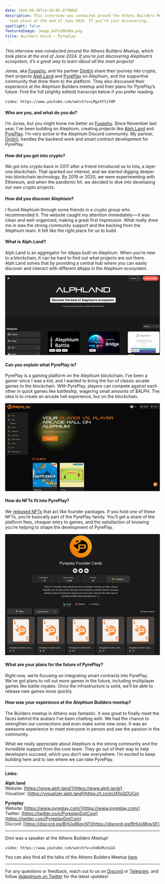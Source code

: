 ```yaml
---
date: 2024-09-26T14:50:05.477000Z
description: This interview was conducted around the Athens Builders Meetup, which
  took place at the end of June 2024. If you’re just discovering…
spotlight: false
featuredImage: image_b4fcd9699a.png
title: Builders Uncut — Pyreplay
---
```


_This interview was conducted around the Athens Builders Meetup, which took place at the end of June 2024. If you’re just discovering Alephium’s ecosystem, it’s a great way to learn about all the main projects!_

Jonas, aka [Fugashu](https://x.com/fugashu_codes), and his partner [Dmitrij](https://x.com/notdimfred) share their journey into crypto, their projects [Alph.Land](http://Alph.Land) and [PyrePlay](https://www.pyreplay.com/) on Alephium, and the supportive community that drew them to the platform. They also discussed their experience at the Alephium Builders meetup and their plans for PyrePlay’s future. Find the full (slightly edited) transcript below if you prefer reading.

`video: https://www.youtube.com/watch?v=LMgsXYtiY4M`

#### Who are you, and what do you do?

I’m Jonas, but you might know me better as [Fugashu](https://x.com/fugashu_codes). Since November last year, I’ve been building on Alephium, creating projects like [Alph.Land](http://alph.land) and [PyrePlay](https://www.pyreplay.com/). I’m very active in the Alephium Discord community. My partner, [Dmitrij](https://x.com/notdimfred), handles the backend work and smart contract development for PyrePlay.

#### How did you get into crypto?

We got into crypto back in 2017 after a friend introduced us to Iota, a layer one blockchain. That sparked our interest, and we started digging deeper into blockchain technology. By 2019 or 2020, we were experimenting with Ethereum, and when the pandemic hit, we decided to dive into developing our own crypto projects.

#### How did you discover Alephium?

I found Alephium through some friends in a crypto group who recommended it. The website caught my attention immediately — it was clean and well-organized, making a great first impression. What really drew me in was the strong community support and the backing from the Alephium team. It felt like the right place for us to build.

#### What is Alph.Land?

Alph.Land is an aggregator for dApps built on Alephium. When you’re new to a blockchain, it can be hard to find out what projects are out there. Alph.Land solves that by providing a central hub where you can easily discover and interact with different dApps in the Alephium ecosystem.

![](image_3eb2cfba9e.png)

#### Can you explain what PyrePlay is?

PyrePlay is a gaming platform on the Alephium blockchain. I’ve been a gamer since I was a kid, and I wanted to bring the fun of classic arcade games to the blockchain. With PyrePlay, players can compete against each other in quick games like battleship, wagering small amounts of \$ALPH. The idea is to create an arcade hall experience, but on the blockchain.

![](image_49d35898dc.jpg)

#### How do NFTs fit into PyrePlay?

We [released NFTs](https://deadrare.io/collection/pyreplay-founder-cards) that act like founder packages. If you hold one of these NFTs, you’re basically part of the PyrePlay family. You’ll get a share of the platform fees, cheaper entry to games, and the satisfaction of knowing you’re helping to shape the development of PyrePlay.

![](image_851b6bea33.png)

#### What are your plans for the future of PyrePlay?

Right now, we’re focusing on integrating smart contracts into PyrePlay. We’ve got plans to roll out more games in the future, including multiplayer games like battle royales. Once the infrastructure is solid, we’ll be able to release new games more quickly.

#### How was your experience at the Alephium Builders meetup?

The Builders meetup in Athens was fantastic. It was great to finally meet the faces behind the avatars I’ve been chatting with. We had the chance to strengthen our connections and even make some new ones. It was an awesome experience to meet everyone in person and see the passion in the community.

What we really appreciate about Alephium is the strong community and the incredible support from the core team. They go out of their way to help developers succeed, which you don’t see everywhere. I’m excited to keep building here and to see where we can take PyrePlay.

---

**Links:**

**Alph.land**  
Website: [https://www.alph.land/](https://www.alph.land/)  
Visualizer: [https://visualizer.alph.land](https://t.co/pUXfpQOUCp)

**Pyreplay**  
Website: [https://www.pyreplay.com/](https://www.pyreplay.com/)  
Twitter: [https://twitter.com/PyreplayDotCom](https://twitter.com/PyreplayDotCom)  
Discord: [https://discord.gg/BHUx8KqvSF](https://discord.gg/BHUx8KqvSF)

---

Dimi was a speaker at the Athens Builders Meetup!

`video: https://www.youtube.com/watch?v=iVoNJRzxLGU`

You can also find all the talks of the Athens Builders Meetup [here](/news/post/all-the-athens-meetup-presentations-f419195640ce).

---

For any questions or feedback, reach out to us on [Discord](/discord) or [Telegram](https://t.me/alephiumgroup), and follow [@alephium on Twitter](https://x.com/alephium) for the latest updates!

